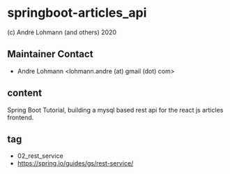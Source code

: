 # springboot-articles_api

(c) Andre Lohmann (and others) 2020

## Maintainer Contact
 * Andre Lohmann
   <lohmann.andre (at) gmail (dot) com>

## content

Spring Boot Tutorial, building a mysql based rest api for the react js articles frontend.

## tag

  * 02_rest_service
  * https://spring.io/guides/gs/rest-service/
